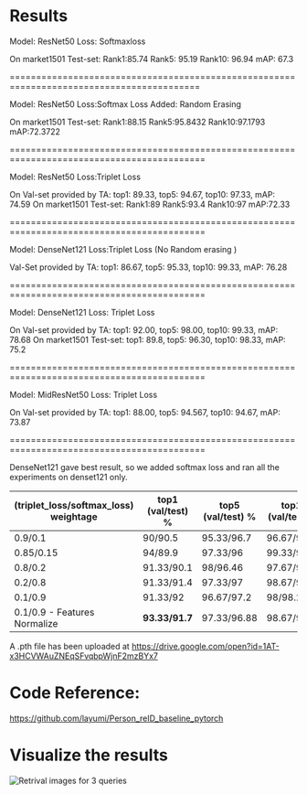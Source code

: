 # Results

Model: ResNet50
Loss: Softmaxloss

On market1501 Test-set: Rank1:85.74 Rank5: 95.19 Rank10: 96.94 mAP: 67.3

==========================================================================================

Model: ResNet50
Loss:Softmax Loss
Added: Random Erasing

On market1501 Test-set: Rank1:88.15	Rank5:95.8432	Rank10:97.1793	mAP:72.3722

===========================================================================================

Model: ResNet50
Loss:Triplet Loss

On Val-set provided by TA: top1: 89.33, top5: 94.67, top10: 97.33, mAP: 74.59
On market1501 Test-set: Rank1:89	Rank5:93.4	Rank10:97	mAP:72.33

===========================================================================================

Model: DenseNet121
Loss:Triplet Loss (No Random erasing )

Val-Set provided by TA: top1: 86.67, top5: 95.33, top10: 99.33, mAP: 76.28

===========================================================================================

Model: DenseNet121
Loss: Triplet Loss

On Val-set provided by TA: top1: 92.00, top5: 98.00, top10: 99.33, mAP: 78.68
On market1501 Test-set: top1: 89.8, top5: 96.30, top10: 98.33, mAP: 75.2

===========================================================================================

Model: MidResNet50 
Loss: Triplet Loss

On Val-set provided by TA: top1: 88.00, top5: 94.567, top10: 94.67, mAP: 73.87

===========================================================================================

 DenseNet121 gave best result, so we added softmax loss and ran all the experiments on denset121 only. 


| (triplet_loss/softmax_loss) weightage | top1 (val/test) % | top5 (val/test) % | top10 (val/test) % | mAP (val/test) % |
|---------------------------------------|-------------------|-------------------|--------------------|------------------|
| 0.9/0.1                               | 90/90.5           | 95.33/96.7        | 96.67/98.01        | 78.53/77.27      |
| 0.85/0.15                             | 94/89.9           | 97.33/96          | 99.33/97.6         | 79.46/76.82      |
| 0.8/0.2                               | 91.33/90.1        | 98/96.46          | 97.67/97.86        | 78.05/76.878     |
| 0.2/0.8                               | 91.33/91.4        | 97.33/97          | 98.67/98.18        | 79.09/78.8       |
| 0.1/0.9                               | 91.33/92          | 96.67/97.2        | 98/98.2            | 80.11/78.25      |
| 0.1/0.9 - Features Normalize          | **93.33/91.7**       | 97.33/96.88       | 98.67/98           | **81.74/78.97**     |

A .pth file has been uploaded at https://drive.google.com/open?id=1AT-x3HCVWAuZNEqSFvqbpWjnF2mzBYx7 

# Code Reference:
https://github.com/layumi/Person_reID_baseline_pytorch

# Visualize the results
![Retrival images for 3 queries](./Visualization_Result)